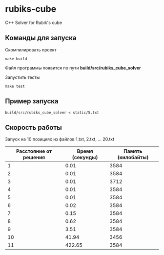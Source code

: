 # rubiks-cube
C++ Solver for Rubik's cube

## Команды для запуска

Скомпилировать проект
```
make build
```
Файл программы появится по пути **build/src/rubiks_cube_solver**

Запустить тесты
```
make test
```

## Пример запуска

```
build/src/rubiks_cube_solver < static/5.txt 
```

## Скорость работы

Запуск на 10 позициях из файлов 1.txt, 2.txt, ... 20.txt

| Расстояние от решения  | Время (секунды)  | Память (килобайты) |
|------------------------|------------------|--------------------|
| 1                      | 0.01             | 3584               |
| 2                      | 0.01             | 3584               |
| 3                      | 0.01             | 3712               |
| 4                      | 0.01             | 3584               |
| 5                      | 0.01             | 3584               |
| 6                      | 0.02             | 3584               |
| 7                      | 0.15             | 3584               |
| 8                      | 0.62             | 3584               |
| 9                      | 3.51             | 3584               |
| 10                     | 41.94            | 3456               |
| 11                     | 422.65           | 3584               |
